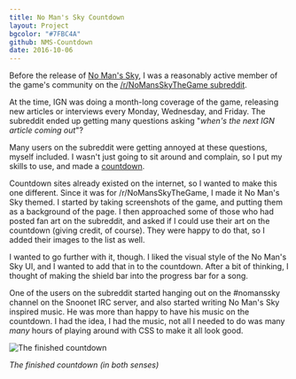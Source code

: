 ```yaml
---
title: No Man's Sky Countdown
layout: Project
bgcolor: "#7FBC4A"
github: NMS-Countdown
date: 2016-10-06
---
```


Before the release of [No Man's Sky](http://www.no-mans-sky.com/), I was a reasonably active member of the game's community on the [/r/NoMansSkyTheGame subreddit](https://reddit.com/r/NoMansSkyTheGame).

At the time, IGN was doing a month-long coverage of the game, releasing new articles or interviews every Monday, Wednesday, and Friday. The subreddit ended up getting many questions asking "*when's the next IGN article coming out*"?

Many users on the subreddit were getting annoyed at these questions, myself included. I wasn't just going to sit around and complain, so I put my skills to use, and made a [countdown](https://countdown.nmsdb.info).

Countdown sites already existed on the internet, so I wanted to make this one different. Since it was for /r/NoMansSkyTheGame, I made it No Man's Sky themed. I started by taking screenshots of the game, and putting them as a background of the page. I then approached some of those who had posted fan art on the subreddit, and asked if I could use their art on the countdown (giving credit, of course). They were happy to do that, so I added their images to the list as well.

I wanted to go further with it, though. I liked the visual style of the No Man's Sky UI, and I wanted to add that in to the countdown. After a bit of thinking, I thought of making the shield bar into the progress bar for a song.

One of the users on the subreddit started hanging out on the #nomanssky channel on the Snoonet IRC server, and also started writing No Man's Sky inspired music. He was more than happy to have his music on the countdown. I had the idea, I had the music, not all I needed to do was many *many* hours of playing around with CSS to make it all look good.

![The finished countdown](/assets/img/proj/countdown/final.png)

*The finished countdown (in both senses)*
